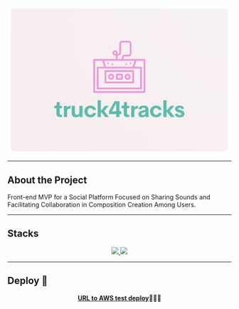 <!-- # truck4tracks API -->

<img src="./public/img_readme/prelogo-1.png" align= "center"/>

---

## About the Project
Front-end MVP for a Social Platform Focused on Sharing Sounds and Facilitating Collaboration in Composition Creation Among Users.

---

## Stacks
<div align="center">
<a href="https://www.reactjs.com/">
    <img src= "https://img.shields.io/badge/React-20232A?style=for-the-badge&logo=react&logoColor=61DAFB"/>
</a>
<a href="https://developer.mozilla.org/es/docs/Web/JavaScript">
    <img src= "https://img.shields.io/badge/javascipt-EFD81D?style=for-the-badge&logo=javascript&logoColor=black"/>
</a>
 </div>

 ---

## Deploy 🚀
<div align="center">
    <a href="https://despliegue.dkttbnrz8nnws.amplifyapp.com/"><strong>URL to AWS test deploy</strong></a>🚀🚀🚀
</div>